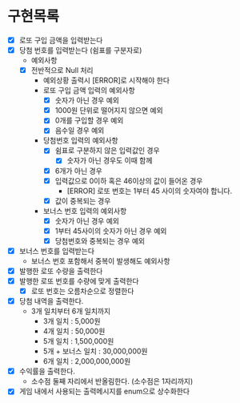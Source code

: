 # 구현목록

- [x] 로또 구입 금액을 입력받는다
- [x] 당첨 번호를 입력받는다 (쉼표를 구분자로)
  - 예외사항
  - [x] 전반적으로 Null 처리
    - 예외상황 출력시 [ERROR]로 시작해야 한다
    - 로또 구입 금액 입력의 예외사항
      - [x] 숫자가 아닌 경우 예외
      - [x] 1000원 단위로 떨어지지 않으면 예외
      - [x] 0개를 구입할 경우 예외
      - [x] 음수일 경우 예외
    - 당첨번호 입력의 예외사항
      - [x] 쉼표로 구분하지 않은 입력값인 경우
        - [x] 숫자가 아닌 경우도 이때 함께
      - [x] 6개가 아닌 경우
      - [x] 입력값으로 0이하 혹은 46이상의 값이 들어온 경우
        - [ERROR] 로또 번호는 1부터 45 사이의 숫자여야 합니다.
      - [x] 값이 중복되는 경우
    - 보너스 번호 입력의 예외사항
      - [x] 숫자가 아닌 경우 예외
      - [x] 1부터 45사이의 숫자가 아닌 경우 예외
      - [x] 당첨번호와 중복되는 경우 예외
- [x] 보너스 번호를 입력받는다
  - 보너스 번호 포함해서 중복이 발생해도 예외사항
- [x] 발행한 로또 수량을 출력한다
- [x] 발행한 로또 번호를 수량에 맞게 출력한다
  - [x] 로또 번호는 오름차순으로 정렬한다
- [x] 당첨 내역을 출력한다.
  - 3개 일치부터 6개 일치까지
    - 3개 일치 : 5,000원
    - 4개 일치 : 50,000원
    - 5개 일치 : 1,500,000원
    - 5개 + 보너스 일치 : 30,000,000원
    - 6개 일치 : 2,000,000,000원
- [x] 수익률을 출력한다.
  - 소수점 둘째 자리에서 반올림한다. (소수점은 1자리까지)
- [x] 게임 내에서 사용되는 출력메시지를 enum으로 상수화한다
